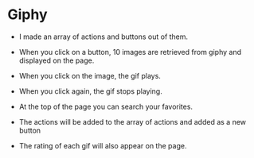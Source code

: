 # Giphy
 - I made an array of actions and buttons out of them.

 - When you click on a button, 10 images are retrieved from giphy and displayed on the page.
 
  - When you click on the image, the gif plays. 
  
  - When you click again, the gif stops playing.

 - At the top of the page you can search your favorites. 
 
  - The actions will be added to the array of actions and added as a new button
  
 - The rating of each gif will also appear on the page.
